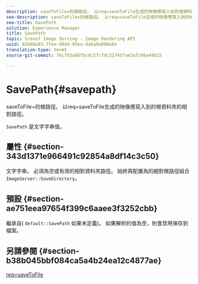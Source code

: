 ```yaml
---
description: saveToFile=的根路徑。 以req=saveToFile生成的映像應寫入到的根資料夾的相對路徑。
seo-description: saveToFile=的根路徑。 以req=saveToFile生成的映像應寫入到的根資料夾的相對路徑。
seo-title: SavePath
solution: Experience Manager
title: SavePath
topic: Scene7 Image Serving - Image Rendering API
uuid: 02b88e83-7fee-40d4-95ea-daba9a608e8e
translation-type: tm+mt
source-git-commit: 7bc7b3a86fbcdc57cfdc31745fae3afc06e44b15

---
```



# SavePath{#savepath}

saveToFile=的根路徑。 以req=saveToFile生成的映像應寫入到的根資料夾的相對路徑。

`SavePath` 是文字字串值。

## 屬性 {#section-343d1371e966491c92854a8df14c3c50}

文字字串。 必須為空或有效的相對資料夾路徑。 始終與配置為的絕對根路徑組合 `ImageServer::SaveDirectory`。

## 預設 {#section-ae751eea97654f399c6aaee3f3252cbb}

繼承自( `default::SavePath` 如果未定義)。 如果解析的值為空，則會禁用保存到檔案。

## 另請參閱 {#section-b38b045bbf084ca5a4b24ea12c4877ae}

[req=saveToFile](../../../../../is-api/http-ref/image-serving-api-ref/c-http-protocol-reference/c-command-reference/r-req/r-req.md#reference-907cdb4a97034db7ad94695f25552e76)
